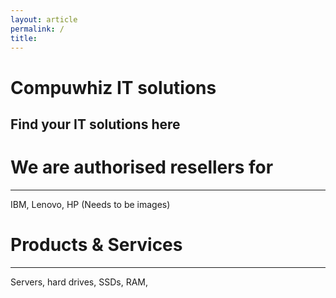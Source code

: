 ```yaml
---
layout: article
permalink: /
title:
---
```


<div class="page-lead" style="background-image:url(https://cdn.pixabay.com/photo/2016/08/12/05/06/technology-1587673_1280.jpg)">
	<div class="wrap page-lead-content">
		<h1>Compuwhiz IT solutions</h1>
		<h2>Find your IT solutions here</h2>
		</div>
		</div>

<h1>We are authorised resellers for</h1> 
<hr>
IBM, Lenovo, HP (Needs to be images)


<h1>Products & Services</h1>
<hr>
Servers, hard drives, SSDs, RAM,
